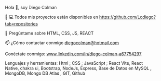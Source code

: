 


Hola 👋, soy Diego Colman

👨 💻 Todos mis proyectos están disponibles en https://github.com/Lcdiego?tab=repositories

💬 Pregúntame sobre HTML, CSS, JS, REACT

📫 ¿Cómo contactar conmigo diegocolman@hotmail.com

Conéctate conmigo:
www.linkedin.com/in/diego-colman-a67754297

Lenguajes y herramientas:
 Html ; CSS ; JavaScript ; React Vite, React Native, chakra ui, Bootstrap, NodeJs, Express, Base de Datos en MySQL , MongoDB, Mongo DB Atlas , GIT, Github


